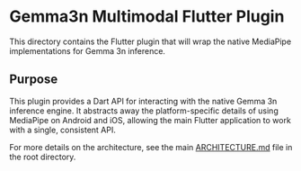 # Gemma3n Multimodal Flutter Plugin

This directory contains the Flutter plugin that will wrap the native MediaPipe implementations for Gemma 3n inference.

## Purpose

This plugin provides a Dart API for interacting with the native Gemma 3n inference engine. It abstracts away the platform-specific details of using MediaPipe on Android and iOS, allowing the main Flutter application to work with a single, consistent API.

For more details on the architecture, see the main [ARCHITECTURE.md](../../ARCHITECTURE.md) file in the root directory.


